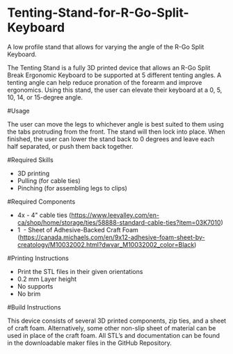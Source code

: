 # Tenting-Stand-for-R-Go-Split-Keyboard
A low profile stand that allows for varying the angle of the R-Go Split Keyboard.

The Tenting Stand is a fully 3D printed device that allows an R-Go Split Break Ergonomic Keyboard to be supported at 5 different tenting angles. A tenting angle can help reduce pronation of the forearm and improve ergonomics. Using this stand, the user can elevate their keyboard at a 0, 5, 10, 14, or 15-degree angle.

#Usage

The user can move the legs to whichever angle is best suited to them using the tabs protruding from the front. The stand will then lock into place. When finished, the user can lower the stand back to 0 degrees and leave each half separated, or push them back together.

#Required Skills

- 3D printing
- Pulling (for cable ties)
- Pinching (for assembling legs to clips)

#Required Components

- 4x - 4" cable ties (https://www.leevalley.com/en-ca/shop/home/storage/ties/58888-standard-cable-ties?item=03K7010)
- 1  - Sheet of Adhesive-Backed Craft Foam (https://canada.michaels.com/en/9x12-adhesive-foam-sheet-by-creatology/M10032002.html?dwvar_M10032002_color=Black)

#Printing Instructions

- Print the STL files in their given orientations
- 0.2 mm Layer height
- No supports
- No brim

#Build Instructions

This device consists of several 3D printed components, zip ties, and a sheet of craft foam. Alternatively, some other non-slip sheet of material can be used in place of the craft foam. All STL’s and documentation can be found in the downloadable maker files in the GitHub Repository.
